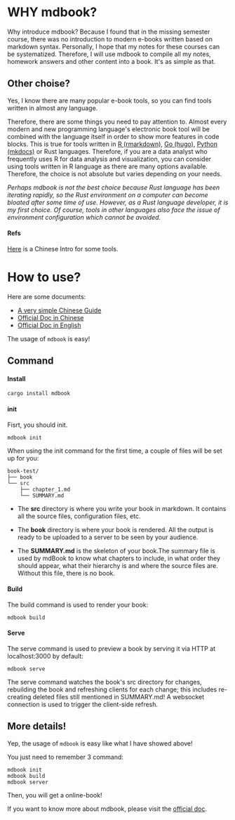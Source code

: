 # WHY mdbook?
Why introduce mdbook? Because I found that in the missing semester course, there was no introduction to modern e-books written based on markdown syntax. Personally, I hope that my notes for these courses can be systematized. Therefore, I will use mdbook to compile all my notes, homework answers and other content into a book. It's as simple as that.

## Other choise?
Yes, I know there are many popular e-book tools, so you can find tools written in almost any language.

Therefore, there are some things you need to pay attention to. Almost every modern and new programming language's electronic book tool will be combined with the language itself in order to show more features in code blocks. This is true for tools written in [R (rmarkdown)](https://github.com/rstudio/rmarkdown), [Go (hugo)](https://github.com/gohugoio/hugo), [Python (mkdocs)](https://github.com/mkdocs/mkdocs) or Rust languages. Therefore, if you are a data analyst who frequently uses R for data analysis and visualization, you can consider using tools written in R language as there are many options available. Therefore, the choice is not absolute but varies depending on your needs.

*Perhaps mdbook is not the best choice because Rust language has been iterating rapidly, so the Rust environment on a computer can become bloated after some time of use. However, as a Rust language developer, it is my first choice. Of course, tools in other languages also face the issue of environment configuration which cannot be avoided.*
#### Refs
[Here](https://tonybai.com/2020/06/27/gohugo-vs-mdbook-vs-peach/) is a Chinese Intro for some tools.
# How to use?
Here are some documents:
- [A very simple Chinese Guide](https://juejin.cn/post/7201787862236823608)
- [Official Doc in Chinese](https://hellowac.github.io/mdbook-doc-zh/zh-cn/index.html)
- [Official Doc in English](https://rust-lang.github.io/mdBook/)

The usage of `mdbook` is easy!

## Command

#### Install
```shell
cargo install mdbook
```

#### init
Fisrt, you should init.
```shell
mdbook init
```

When using the init command for the first time, a couple of files will be set up for you:
```
book-test/
├── book
└── src
    ├── chapter_1.md
    └── SUMMARY.md
```
- The **src** directory is where you write your book in markdown. It contains all the source files, configuration files, etc.

- The **book** directory is where your book is rendered. All the output is ready to be uploaded to a server to be seen by your audience.

- The **SUMMARY.md** is the skeleton of your book.The summary file is used by mdBook to know what chapters to include, in what order they should appear, what their hierarchy is and where the source files are. Without this file, there is no book.
#### Build
The build command is used to render your book:
```shell
mdbook build
```
#### Serve
The serve command is used to preview a book by serving it via HTTP at localhost:3000 by default:
```shell
mdbook serve
```
The serve command watches the book's src directory for changes, rebuilding the book and refreshing clients for each change; this includes re-creating deleted files still mentioned in SUMMARY.md! A websocket connection is used to trigger the client-side refresh.

## More details!
Yep, the usage of `mdbook` is easy like what I have showed above!

You just need to remember 3 command:
```shell
mdbook init
mdbook build
mdbook server
```
Then, you will get a online-book!

If you want to know more about mdbook, please visit the [official doc](https://rust-lang.github.io/mdBook/).
